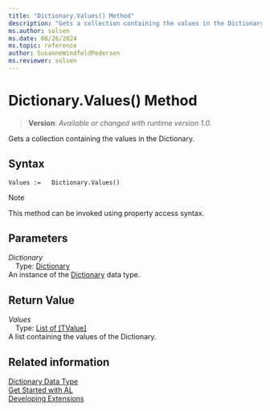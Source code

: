 ```yaml
---
title: "Dictionary.Values() Method"
description: "Gets a collection containing the values in the Dictionary."
ms.author: solsen
ms.date: 08/26/2024
ms.topic: reference
author: SusanneWindfeldPedersen
ms.reviewer: solsen
---
```

[//]: # (START>DO_NOT_EDIT)
[//]: # (IMPORTANT:Do not edit any of the content between here and the END>DO_NOT_EDIT.)
[//]: # (Any modifications should be made in the .xml files in the ModernDev repo.)
# Dictionary.Values() Method
> **Version**: _Available or changed with runtime version 1.0._

Gets a collection containing the values in the Dictionary.


## Syntax
```AL
Values :=   Dictionary.Values()
```
> [!NOTE]
> This method can be invoked using property access syntax.
## Parameters
*Dictionary*  
&emsp;Type: [Dictionary](dictionary-data-type.md)  
An instance of the [Dictionary](dictionary-data-type.md) data type.  

## Return Value
*Values*  
&emsp;Type: [List of [TValue]](../list/list-data-type.md)  
A list containing the values of the Dictionary.


[//]: # (IMPORTANT: END>DO_NOT_EDIT)
## Related information
[Dictionary Data Type](dictionary-data-type.md)  
[Get Started with AL](../../devenv-get-started.md)  
[Developing Extensions](../../devenv-dev-overview.md)